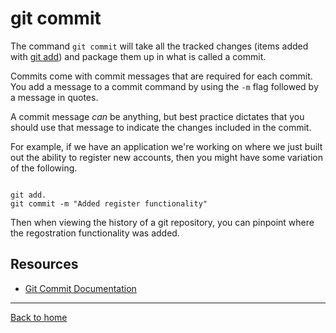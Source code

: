 # git commit

The command `git commit` will take all the tracked changes (items added with [git add](./Add.md)) and package them up in what is called a commit. 

Commits come with commit messages that are required for each commit. You add a message to a commit command by using the `-m` flag followed by a message in quotes. 

A commit message _can_ be anything, but best practice dictates that you should use that message to indicate the changes included in the commit.

For example, if we have an application we're working on where we just built out the ability to register new accounts, then you might have some variation of the following. 

```

git add.
git commit -m "Added register functionality"
```
Then when viewing the history of a git repository, you can pinpoint where the regostration functionality was added. 

## Resources

- [Git Commit Documentation](https://git-scm.com/docs/git-commit)

---

[Back to home](../README.md)